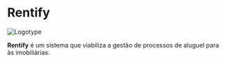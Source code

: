 # Rentify

![Logotype](https://github.com/user-attachments/assets/c8e78cf3-a652-449a-a91c-301b65ffa55f)

**Rentify** é um sistema que viabiliza a gestão de processos de aluguel para às imobiliárias.
